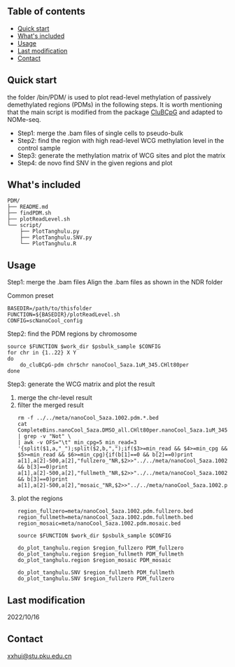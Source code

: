 ## Table of contents

- [Quick start](#quick-start)
- [What's included](#whats-included)
- [Usage](#Usage)
- [Last modification](#last-modification)
- [Contact](#contact)

## Quick start

the folder /bin/PDM/ is used to plot read-level methylation of passively demethylated regions (PDMs) in the following steps. It is worth mentioning that the main script is modified from the package [CluBCpG](https://github.com/waterlandlab/CluBCpG) and adapted to NOMe-seq.

- Step1: merge the .bam files of single cells to pseudo-bulk
- Step2: find the region with high read-level WCG methylation level in the control sample
- Step3: generate the methylation matrix of WCG sites and plot the matrix
- Step4: de novo find SNV in the given regions and plot 

## What's included

```text
PDM/
├── README.md
├── findPDM.sh
├── plotReadLevel.sh
└── script/
    ├── PlotTanghulu.py
    ├── PlotTanghulu.SNV.py
    └── PlotTanghulu.R
```

## Usage
Step1: merge the .bam files
Align the .bam files as shown in the NDR folder

Common preset

    BASEDIR=/path/to/thisfolder
    FUNCTION=${BASEDIR}/plotReadLevel.sh
    CONFIG=scNanoCool_config

Step2: find the PDM regions by chromosome

    source $FUNCTION $work_dir $psbulk_sample $CONFIG
    for chr in {1..22} X Y
    do
        do_cluBCpG-pdm chr$chr nanoCool_5aza.1uM_345.CHlt80per
    done

Step3: generate the WCG matrix and plot the result

1) merge the chr-level result 
2) filter the merged result
    ```
    rm -f ../../meta/nanoCool_5aza.1002.pdm.*.bed
    cat CompleteBins.nanoCool_5aza.DMSO_all.CHlt80per.nanoCool_5aza.1uM_345.CHlt80per.chr*.csv | grep -v "Not" \
    | awk -v OFS="\t" min_cpg=5 min_read=3 '{split($1,a,"_");split($2,b,",");if($3>=min_read && $4>=min_cpg && $5>=min_read && $6>=min_cpg){if(b[1]==0 && b[2]==0)print a[1],a[2]-500,a[2],"fullzero_"NR,$2>>"../../meta/nanoCool_5aza.1002.pdm.fullzero.bed";if(b[2]==0 && b[3]==0)print a[1],a[2]-500,a[2],"fullmeth_"NR,$2>>"../../meta/nanoCool_5aza.1002.pdm.fullmeth.bed";if(b[1]==0 && b[3]==0)print a[1],a[2]-500,a[2],"mosaic_"NR,$2>>"../../meta/nanoCool_5aza.1002.pdm.mosaic.bed"}}'
    ```
3) plot the regions
    ```
    region_fullzero=meta/nanoCool_5aza.1002.pdm.fullzero.bed
    region_fullmeth=meta/nanoCool_5aza.1002.pdm.fullmeth.bed
    region_mosaic=meta/nanoCool_5aza.1002.pdm.mosaic.bed

    source $FUNCTION $work_dir $psbulk_sample $CONFIG

    do_plot_tanghulu.region $region_fullzero PDM_fullzero
    do_plot_tanghulu.region $region_fullmeth PDM_fullmeth
    do_plot_tanghulu.region $region_mosaic PDM_mosaic

    do_plot_tanghulu.SNV $region_fullmeth PDM_fullmeth
    do_plot_tanghulu.SNV $region_fullzero PDM_fullzero
    ```

## Last modification

2022/10/16

## Contact

xxhui@stu.pku.edu.cn
